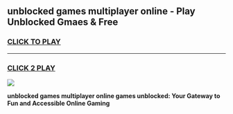 
## unblocked games multiplayer online - Play Unblocked Gmaes & Free
<h3>
<a href="https://news.freeplayer.one?title=unblocked_games_multiplayer_online&ref=16F">CLICK TO PLAY</a></h3>
<hr>

<h3>
<a href="https://news.freeplayer.one?title=unblocked_games_multiplayer_online&ref=16F">CLICK 2 PLAY</a>
  
</h3>

<a href="https://news.freeplayer.one?title=unblocked_games_multiplayer_online&ref=16F/"><img src="https://clearcache.store/games.png"></a>


**unblocked games multiplayer online games unblocked: Your Gateway to Fun and Accessible Online Gaming**
